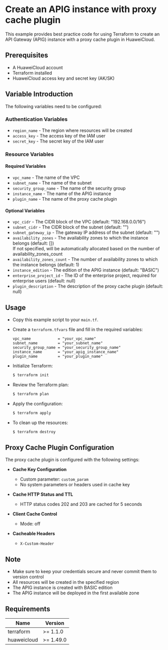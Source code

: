 # Create an APIG instance with proxy cache plugin

This example provides best practice code for using Terraform to create an API Gateway (APIG) instance with a proxy cache
plugin in HuaweiCloud.

## Prerequisites

* A HuaweiCloud account
* Terraform installed
* HuaweiCloud access key and secret key (AK/SK)

## Variable Introduction

The following variables need to be configured:

### Authentication Variables

* `region_name` - The region where resources will be created
* `access_key`  - The access key of the IAM user
* `secret_key`  - The secret key of the IAM user

### Resource Variables

#### Required Variables

* `vpc_name` - The name of the VPC
* `subnet_name` - The name of the subnet
* `security_group_name` - The name of the security group
* `instance_name` - The name of the APIG instance
* `plugin_name` - The name of the proxy cache plugin

#### Optional Variables

* `vpc_cidr` - The CIDR block of the VPC (default: "192.168.0.0/16")
* `subnet_cidr` - The CIDR block of the subnet (default: "")
* `subnet_gateway_ip` - The gateway IP address of the subnet (default: "")
* `availability_zones` - The availability zones to which the instance belongs (default: [])  
  If not specified, will be automatically allocated based on the number of availability_zones_count
* `availability_zones_count` - The number of availability zones to which the instance belongs (default: 1)
* `instance_edition` - The edition of the APIG instance (default: "BASIC")
* `enterprise_project_id` - The ID of the enterprise project, required for enterprise users (default: null)
* `plugin_description` - The description of the proxy cache plugin (default: null)

## Usage

* Copy this example script to your `main.tf`.

* Create a `terraform.tfvars` file and fill in the required variables:

  ```hcl
  vpc_name            = "your_vpc_name"
  subnet_name         = "your_subnet_name"
  security_group_name = "your_security_group_name"
  instance_name       = "your_apig_instance_name"
  plugin_name         = "your_plugin_name"
  ```

* Initialize Terraform:

  ```bash
  $ terraform init
  ```

* Review the Terraform plan:

  ```bash
  $ terraform plan
  ```

* Apply the configuration:

  ```bash
  $ terraform apply
  ```

* To clean up the resources:

  ```bash
  $ terraform destroy
  ```

## Proxy Cache Plugin Configuration

The proxy cache plugin is configured with the following settings:

* **Cache Key Configuration**
  + Custom parameter: `custom_param`
  + No system parameters or headers used in cache key

* **Cache HTTP Status and TTL**
  + HTTP status codes 202 and 203 are cached for 5 seconds

* **Client Cache Control**
  + Mode: off

* **Cacheable Headers**
  + `X-Custom-Header`

## Note

* Make sure to keep your credentials secure and never commit them to version control
* All resources will be created in the specified region
* The APIG instance is created with BASIC edition
* The APIG instance will be deployed in the first available zone

## Requirements

| Name        | Version   |
|-------------|-----------|
| terraform   | >= 1.1.0 |
| huaweicloud | >= 1.49.0 |
